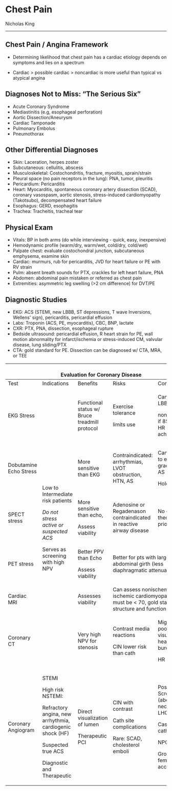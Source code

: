 # Chest Pain

Nicholas King

---

## Chest Pain / Angina Framework

-   Determining likelihood that chest pain has a cardiac etiology
    depends on symptoms and lies on a spectrum

-   Cardiac \> possible cardiac \> noncardiac is more useful than
    typical vs atypical angina

## Diagnoses Not to Miss: “The Serious Six”

- Acute Coronary Syndrome
- Mediastinitis (e.g, esophageal perforation)
- Aortic Dissection/Aneurysm
- Cardiac Tamponade
- Pulmonary Embolus
- Pneumothorax

## Other Differential Diagnoses

-   Skin: Laceration, herpes zoster
-   Subcutaneous: cellulitis, abscess
-   Musculoskeletal: Costochondritis, fracture, myositis, sprain/strain
-   Pleural space (no pain receptors in the lung): PNA, tumor, pleuritis
-   Pericardium: Pericarditis
-   Heart: Myocarditis, spontaneous coronary artery dissection (SCAD),
    coronary vasospasm, aortic stenosis, stress-induced cardiomyopathy
    (Takotsubo), decompensated heart failure
-   Esophagus: GERD, esophagitis
-   Trachea: Tracheitis, tracheal tear

## Physical Exam

-   Vitals: BP in both arms (do while interviewing - quick, easy,
    inexpensive)
-   Hemodynamic profile (warm/dry, warm/wet, cold/dry, cold/wet)
-   Palpate chest: evaluate costochondral junction, subcutaneous
    emphysema, examine skin
-   Cardiac: murmurs, rub for pericarditis, JVD for heart failure or PE
    with RV strain
-   Pulm: absent breath sounds for PTX, crackles for left heart failure,
    PNA
-   Abdomen: abdominal pain mistaken or referred as chest pain
-   Extremities: asymmetric leg swelling (\>2 cm difference) for DVT/PE

## Diagnostic Studies

-   EKG: ACS (STEMI, new LBBB, ST depressions, T wave Inversions,
    Wellens' sign), pericarditis, pericardial effusion
-   Labs: Troponin (ACS, PE, myocarditis), CBC, BNP, lactate
-   CXR: PTX, PNA, dissection, esophageal rupture
-   Bedside ultrasound: pericardial effusion, R heart strain for PE,
    wall motion abnormality for infarct/ischemia or stress-induced CM,
    valvular disease, lung sliding/PTX
-   CTA: gold standard for PE. Dissection can be diagnosed w/ CTA, MRA,
    or TEE

<table>
<colgroup>
<col style="width: 16%" />
<col style="width: 19%" />
<col style="width: 19%" />
<col style="width: 20%" />
<col style="width: 23%" />
</colgroup>
<thead>
<tr class="header">
<th colspan="5"><br />
Evaluation for Coronary Disease</th>
</tr>
</thead>
<tbody>
<tr class="odd">
<td>Test</td>
<td>Indications</td>
<td>Benefits</td>
<td>Risks</td>
<td>Considerations</td>
</tr>
<tr class="even">
<td>EKG Stress</td>
<td rowspan="6"><p>Low to Intermediate risk patients</p>
<p><em>Do not stress active or suspected ACS</em></p>
<p>Serves as screening with high NPV</p></td>
<td>Functional status w/ Bruce treadmill protocol</td>
<td><p>Exercise tolerance</p>
<p>limits use</p></td>
<td><p>Cannot have LBBB,</p>
<p>nondiagnostic if 85% target HR not achieved</p></td>
</tr>
<tr class="odd">
<td>Dobutamine Echo Stress</td>
<td>More sensitive than EKG</td>
<td>Contraindicated: arrhythmias, LVOT obstruction, HTN, AS</td>
<td><p>Can be useful to eval low grade low flow AS</p>
<p>Hold BB</p></td>
</tr>
<tr class="even">
<td>SPECT stress</td>
<td><p>More sensitive than echo,</p>
<p>Assess viability</p></td>
<td>Adenosine or Regadenason contraindicated in reactive airway
disease</td>
<td>No caffeine or theophylline prior</td>
</tr>
<tr class="odd">
<td>PET stress</td>
<td><p>Better PPV than Echo</p>
<p>Assess viability</p></td>
<td colspan="2">Better for pts with larger abdominal girth (less
diaphragmatic attenuation)</td>
</tr>
<tr class="even">
<td>Cardiac MRI</td>
<td>Assesses viability</td>
<td colspan="2">Can assess nonischemic vs ischemic cardiomyopathy; HR
must be &lt; 70, gold standard for structure and function</td>
</tr>
<tr class="odd">
<td>Coronary CT</td>
<td>Very high NPV for stenosis</td>
<td><p>Contrast media reactions</p>
<p>CIN lower risk than cath</p></td>
<td><p>Might have poor lumen visualization if heavy calcium burden</p>
<p>HR &lt; 70</p></td>
</tr>
<tr class="even">
<td>Coronary Angiogram</td>
<td><p>STEMI</p>
<p>High risk NSTEMI:</p>
<p>Refractory angina, new arrhythmia, cardiogenic shock (HF)</p>
<p>Suspected true ACS</p>
<p>Diagnostic and Therapeutic</p></td>
<td><p>Direct visualization of lumen</p>
<p>Therapeutic PCI</p></td>
<td><p>CIN with contrast</p>
<p>Cath site complications</p>
<p>Rare: SCAD, cholesterol emboli</p></td>
<td><p>Positive Screen (above) necessitates LHC</p>
<p>Case request cath lab</p>
<p>NPO MN prior</p>
<p>Groin check if femoral access</p></td>
</tr>
</tbody>
</table>
